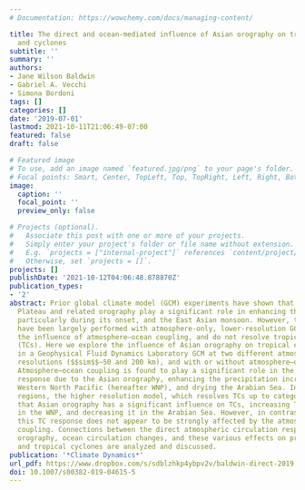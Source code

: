 ```yaml
---
# Documentation: https://wowchemy.com/docs/managing-content/

title: The direct and ocean-mediated influence of Asian orography on tropical precipitation
  and cyclones
subtitle: ''
summary: ''
authors:
- Jane Wilson Baldwin
- Gabriel A. Vecchi
- Simona Bordoni
tags: []
categories: []
date: '2019-07-01'
lastmod: 2021-10-11T21:06:49-07:00
featured: false
draft: false

# Featured image
# To use, add an image named `featured.jpg/png` to your page's folder.
# Focal points: Smart, Center, TopLeft, Top, TopRight, Left, Right, BottomLeft, Bottom, BottomRight.
image:
  caption: ''
  focal_point: ''
  preview_only: false

# Projects (optional).
#   Associate this post with one or more of your projects.
#   Simply enter your project's folder or file name without extension.
#   E.g. `projects = ["internal-project"]` references `content/project/deep-learning/index.md`.
#   Otherwise, set `projects = []`.
projects: []
publishDate: '2021-10-12T04:06:48.878870Z'
publication_types:
- '2'
abstract: Prior global climate model (GCM) experiments have shown that the Tibetan
  Plateau and related orography play a significant role in enhancing the Indian Monsoon,
  particularly during its onset, and the East Asian monsoon. However, these experiments
  have been largely performed with atmosphere-only, lower-resolution GCMs that neglect
  the influence of atmosphere–ocean coupling, and do not resolve tropical cyclones
  (TCs). Here we explore the influence of Asian orography on tropical circulations
  in a Geophysical Fluid Dynamics Laboratory GCM at two different atmosphere/land
  resolutions ($$sim$$∼50 and 200 km), and with or without atmosphere–ocean coupling.
  Atmosphere–ocean coupling is found to play a significant role in the precipitation
  response due to the Asian orography, enhancing the precipitation increase over the
  Western North Pacific (hereafter WNP), and drying the Arabian Sea. In these same
  regions, the higher resolution model, which resolves TCs up to category 3, suggests
  that Asian orography has a significant influence on TCs, increasing TC frequency
  in the WNP, and decreasing it in the Arabian Sea. However, in contrast to precipitation,
  this TC response does not appear to be strongly affected by the atmosphere–ocean
  coupling. Connections between the direct atmospheric circulation response to Asian
  orography, ocean circulation changes, and these various effects on precipitation
  and tropical cyclones are analyzed and discussed.
publication: '*Climate Dynamics*'
url_pdf: https://www.dropbox.com/s/sdblzhkp4ybpv2v/baldwin-direct-2019.pdf?dl=0
doi: 10.1007/s00382-019-04615-5
---
```


